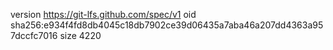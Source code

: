 version https://git-lfs.github.com/spec/v1
oid sha256:e934f4fd8db4045c18db7902ce39d06435a7aba46a207dd4363a957dccfc7016
size 4220
